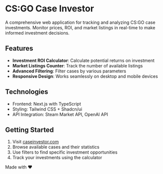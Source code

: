 # CS:GO Case Investor

A comprehensive web application for tracking and analyzing CS:GO case investments. Monitor prices, ROI, and market listings in real-time to make informed investment decisions.

## Features

- **Investment ROI Calculator**: Calculate potential returns on investment
- **Market Listings Counter**: Track the number of available listings
- **Advanced Filtering**: Filter cases by various parameters
- **Responsive Design**: Works seamlessly on desktop and mobile devices

## Technologies

- Frontend: Next.js with TypeScript
- Styling: Tailwind CSS + Shadcn/ui
- API Integration: Steam Market API, OpenAI API

## Getting Started

1. Visit [caseinvestor.com](https://caseinvestor.com)
3. Browse available cases and their statistics
4. Use filters to find specific investment opportunities
5. Track your investments using the calculator

Made with ❤️

